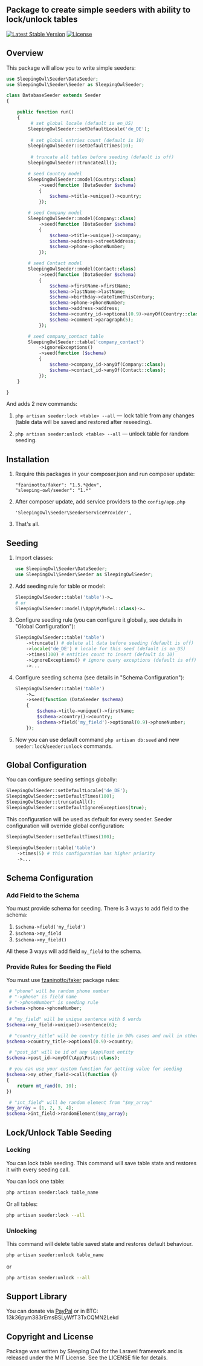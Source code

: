 ## Package to create simple seeders with ability to lock/unlock tables

[![Latest Stable Version](https://poser.pugx.org/sleeping-owl/seeder/v/stable.svg)](https://packagist.org/packages/sleeping-owl/with-join)
[![License](https://poser.pugx.org/sleeping-owl/seeder/license.svg)](https://packagist.org/packages/sleeping-owl/with-join)

## Overview

This package will allow you to write simple seeders:

```php
use SleepingOwl\Seeder\DataSeeder;
use SleepingOwl\Seeder\Seeder as SleepingOwlSeeder;

class DatabaseSeeder extends Seeder
{

	public function run()
	{
		 # set global locale (default is en_US)
		SleepingOwlSeeder::setDefaultLocale('de_DE');
		
		 # set global entries count (default is 10)
		SleepingOwlSeeder::setDefaultTimes(10);
		
		 # truncate all tables before seeding (default is off)
		SleepingOwlSeeder::truncateAll();

		# seed Country model
		SleepingOwlSeeder::model(Country::class)
			->seed(function (DataSeeder $schema)
			{
				$schema->title->unique()->country;
			});

		# seed Company model
		SleepingOwlSeeder::model(Company::class)
			->seed(function (DataSeeder $schema)
			{
				$schema->title->unique()->company;
				$schema->address->streetAddress;
				$schema->phone->phoneNumber;
			});

		# seed Contact model
		SleepingOwlSeeder::model(Contact::class)
			->seed(function (DataSeeder $schema)
			{
				$schema->firstName->firstName;
				$schema->lastName->lastName;
				$schema->birthday->dateTimeThisCentury;
				$schema->phone->phoneNumber;
				$schema->address->address;
				$schema->country_id->optional(0.9)->anyOf(Country::class);
				$schema->comment->paragraph(5);
			});

		# seed company_contact table
		SleepingOwlSeeder::table('company_contact')
			->ignoreExceptions()
			->seed(function ($schema)
			{
				$schema->company_id->anyOf(Company::class);
				$schema->contact_id->anyOf(Contact::class);
			});
	}

}
```

And adds 2 new commands:

1. `php artisan seeder:lock <table> --all` &mdash; lock table from any changes (table data will be saved and restored after reseeding).

2. `php artisan seeder:unlock <table> --all` &mdash; unlock table for random seeding.

## Installation

 1. Require this packages in your composer.json and run composer update:

		"fzaninotto/faker": "1.5.*@dev",
		"sleeping-owl/seeder": "1.*"

 2. After composer update, add service providers to the `config/app.php`

	    'SleepingOwl\Seeder\SeederServiceProvider',

 3. That's all.

## Seeding

1. Import classes:
	
	```php
	use SleepingOwl\Seeder\DataSeeder;
	use SleepingOwl\Seeder\Seeder as SleepingOwlSeeder;
	```

2. Add seeding rule for table or model:
	
	```php
	SleepingOwlSeeder::table('table')->…
	# or
	SleepingOwlSeeder::model(\App\MyModel::class)->…
	```
	
3. Configure seeding rule (you can configure it globally, see details in "Global Configuration"):

	```php
	SleepingOwlSeeder::table('table')
		->truncate() # delete all data before seeding (default is off)
		->locale('de_DE') # locale for this seed (default is en_US)
		->times(100) # entities count to insert (default is 10)
		->ignoreExceptions() # ignore query exceptions (default is off)
		->...
	```
	
4. Configure seeding schema (see details in "Schema Configuration"):

	```php
	SleepingOwlSeeder::table('table')
		->…
		->seed(function (DataSeeder $schema)
		{
			$schema->title->unique()->firstName;
			$schema->country()->country;
			$schema->field('my_field')->optional(0.9)->phoneNumber;
		});
	```
	
5. Now you can use default command `php artisan db:seed` and new `seeder:lock`/`seeder:unlock` commands.

## Global Configuration

You can configure seeding settings globally:

```php
SleepingOwlSeeder::setDefaultLocale('de_DE');
SleepingOwlSeeder::setDefaultTimes(100);
SleepingOwlSeeder::truncateAll();
SleepingOwlSeeder::setDefaultIgnoreExceptions(true);
```

This configuration will be used as default for every seeder. Seeder configuration will override global configuration:

```php
SleepingOwlSeeder::setDefaultTimes(100);

SleepingOwlSeeder::table('table')
	->times(5) # this configuration has higher priority
	->...
```

## Schema Configuration

### Add Field to the Schema

You must provide schema for seeding. There is 3 ways to add field to the schema:

1. `$schema->field('my_field')`
2. `$schema->my_field`
3. `$schema->my_field()`

All these 3 ways will add field `my_field` to the schema.

### Provide Rules for Seeding the Field

You must use [fzaninotto/faker](https://github.com/fzaninotto/Faker) package rules:

```php
 # "phone" will be random phone number
 # "->phone" is field name
 # "->phoneNumber" is seeding rule
$schema->phone->phoneNumber;

 # "my_field" will be unique sentence with 6 words
$schema->my_field->unique()->sentence(6);

 # "country_title" will be country title in 90% cases and null in other 10%
$schema->country_title->optional(0.9)->country;

 # "post_id" will be id of any \App\Post entity
$schema->post_id->anyOf(\App\Post::class);

 # you can use your custom function for getting value for seeding
$schema->my_other_field->call(function ()
{
	return mt_rand(0, 10);
})

 # "int_field" will be random element from "$my_array"
$my_array = [1, 2, 3, 4];
$schema->int_field->randomElement($my_array);
```

## Lock/Unlock Table Seeding

### Locking

You can lock table seeding. This command will save table state and restores it with every seeding call.

You can lock one table:

```bash
php artisan seeder:lock table_name
```

Or all tables:

```bash
php artisan seeder:lock --all
```

### Unlocking

This command will delete table saved state and restores default behaviour.

```bash
php artisan seeder:unlock table_name
```

or

```bash
php artisan seeder:unlock --all
```

## Support Library

You can donate via [PayPal](https://www.paypal.com/cgi-bin/webscr?cmd=_s-xclick&hosted_button_id=AXJMWMRPCBGVA) or in BTC: 13k36pym383rEmsBSLyWfT3TxCQMN2Lekd

## Copyright and License

Package was written by Sleeping Owl for the Laravel framework and is released under the MIT License. See the LICENSE file for details.
